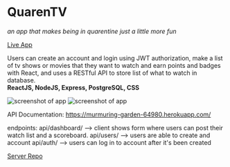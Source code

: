 # QuarenTV
*an app that makes being in quarentine just a little more fun*

[Live App](https://quarentv.herokuapp.com/)

Users can create an account and login using JWT authorization, make a list of tv shows or movies that they want to watch and earn points and badges with React, and uses a RESTful API to store list of what to watch in database. <br />
**ReactJS, NodeJS, Express, PostgreSQL, CSS**

<img src="https://i.imgur.com/H42JHVk.png" alt="screenshot of app" />
<img src="https://i.imgur.com/F95BN3z.png" alt="screenshot of app" />


API Documentation: 
https://murmuring-garden-64980.herokuapp.com/

endpoints:
api/dashboard/ -->  client shows form where users can post their watch list and a scoreboard.
api/users/ --> users are able to create and account
api/auth/ --> users can log in to account after it's been created

[Server Repo](https://github.com/jennifrmarie/quarentv-client.git)
